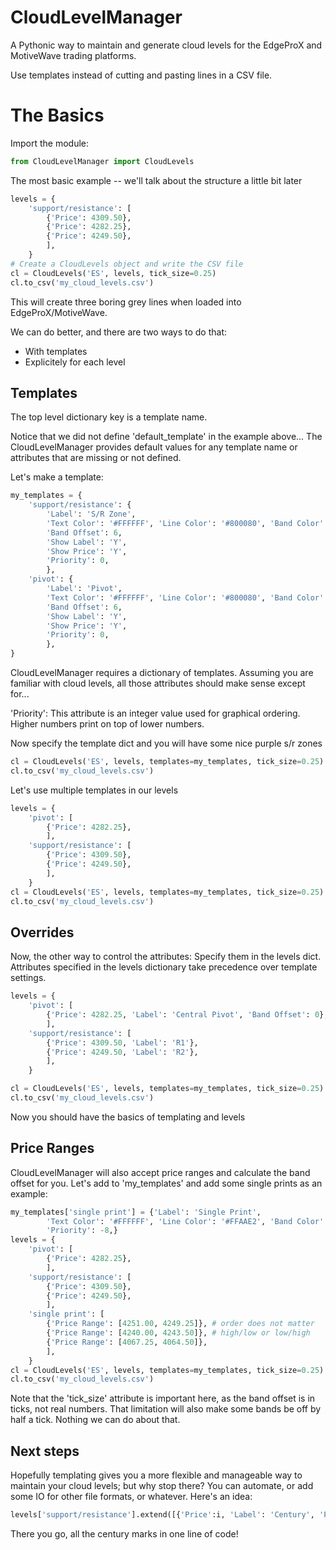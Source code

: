 # CloudLevelManager
A Pythonic way to maintain and generate cloud levels for the EdgeProX and MotiveWave trading platforms.

Use templates instead of cutting and pasting lines in a CSV file.

# The Basics
Import the module:
```python
from CloudLevelManager import CloudLevels
```
The most basic example -- we'll talk about the structure a little bit later
```python
levels = {
    'support/resistance': [
        {'Price': 4309.50},
        {'Price': 4282.25},
        {'Price': 4249.50},
        ],
    }
# Create a CloudLevels object and write the CSV file
cl = CloudLevels('ES', levels, tick_size=0.25)
cl.to_csv('my_cloud_levels.csv')
```
This will create three boring grey lines when loaded into EdgeProX/MotiveWave.

We can do better, and there are two ways to do that:
- With templates
- Explicitely for each level

## Templates
The top level dictionary key is a template name.

Notice that we did not define 'default_template' in the example above...
The CloudLevelManager provides default values for any template name or attributes that are missing or not defined.

Let's make a template:
```python
my_templates = {
    'support/resistance': {
        'Label': 'S/R Zone',
        'Text Color': '#FFFFFF', 'Line Color': '#800080', 'Band Color': '#800080',
        'Band Offset': 6,
        'Show Label': 'Y',
        'Show Price': 'Y',
        'Priority': 0,
        },
    'pivot': {
        'Label': 'Pivot',
        'Text Color': '#FFFFFF', 'Line Color': '#800080', 'Band Color': '#800080',
        'Band Offset': 6,
        'Show Label': 'Y',
        'Show Price': 'Y',
        'Priority': 0,
        },
}
```
CloudLevelManager requires a dictionary of templates.  Assuming you are familiar
with cloud levels, all those attributes should make sense except for...

'Priority': This attribute is an integer value used for graphical ordering.
Higher numbers print on top of lower numbers.

Now specify the template dict and you will have some nice purple s/r zones
```python
cl = CloudLevels('ES', levels, templates=my_templates, tick_size=0.25)
cl.to_csv('my_cloud_levels.csv')
```
Let's use multiple templates in our levels
```python
levels = {
    'pivot': [
        {'Price': 4282.25},
        ],
    'support/resistance': [
        {'Price': 4309.50},
        {'Price': 4249.50},
        ],
    }
cl = CloudLevels('ES', levels, templates=my_templates, tick_size=0.25)
cl.to_csv('my_cloud_levels.csv')
```
## Overrides
Now, the other way to control the attributes: Specify them in the levels dict.
Attributes specified in the levels dictionary take precedence over template settings.
```python
levels = {
    'pivot': [
        {'Price': 4282.25, 'Label': 'Central Pivot', 'Band Offset': 0},
        ],
    'support/resistance': [
        {'Price': 4309.50, 'Label': 'R1'},
        {'Price': 4249.50, 'Label': 'R2'},
        ],
    }

cl = CloudLevels('ES', levels, templates=my_templates, tick_size=0.25)
cl.to_csv('my_cloud_levels.csv')
```
Now you should have the basics of templating and levels

## Price Ranges
CloudLevelManager will also accept price ranges and calculate the band offset for you.
Let's add to 'my_templates' and add some single prints as an example:
```python
my_templates['single print'] = {'Label': 'Single Print',
        'Text Color': '#FFFFFF', 'Line Color': '#FFAAE2', 'Band Color': '#FFAAE2',
        'Priority': -8,}
levels = {
    'pivot': [
        {'Price': 4282.25},
        ],
    'support/resistance': [
        {'Price': 4309.50},
        {'Price': 4249.50},
        ],
    'single print': [
        {'Price Range': [4251.00, 4249.25]}, # order does not matter
        {'Price Range': [4240.00, 4243.50]}, # high/low or low/high
        {'Price Range': [4067.25, 4064.50]},
        ],
    }
cl = CloudLevels('ES', levels, templates=my_templates, tick_size=0.25)
cl.to_csv('my_cloud_levels.csv')
```
Note that the 'tick_size' attribute is important here, as the band offset is in
ticks, not real numbers.  That limitation will also make some bands be off by
half a tick.  Nothing we can do about that.

## Next steps
Hopefully templating gives you a more flexible and manageable way to maintain
your cloud levels; but why stop there?  You can automate, or add some IO for
other file formats, or whatever.  Here's an idea:
```python
levels['support/resistance'].extend([{'Price':i, 'Label': 'Century', 'Priority': -5} for i in range(3500, 5100, 100)])
```
There you go, all the century marks in one line of code!
